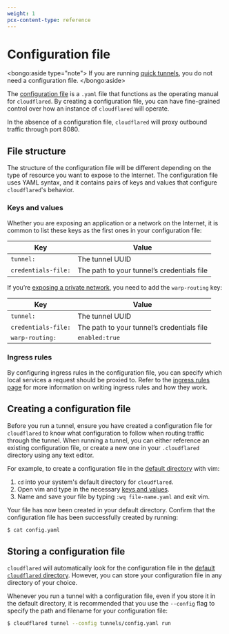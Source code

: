 ```yaml
---
weight: 1
pcx-content-type: reference
---
```


# Configuration file

<bongo:aside type="note">
If you are running [quick tunnels](/connections/connect-apps/install-and-setup/tunnel-useful-terms#quick-tunnels), you do not need a configuration file.
</bongo:aside>

The [configuration file](/connections/connect-apps/install-and-setup/tunnel-useful-terms#configuration-file) is a `.yaml` file that functions as the operating manual for `cloudflared`. By creating a configuration file, you can have fine-grained control over how an instance of `cloudflared` will operate.

In the absence of a configuration file, `cloudflared` will proxy outbound traffic through port 8080.

## File structure

The structure of the configuration file will be different depending on the type of resource you want to expose to the Internet. The configuration file uses YAML syntax, and it contains pairs of keys and values that configure `cloudflared`'s behavior.

### Keys and values

Whether you are exposing an application or a network on the Internet, it is common to list these keys as the first ones in your configuration file:

| Key                 | Value                                      |
| ------------------- | ------------------------------------------ |
| `tunnel:`           | The tunnel UUID                            |
| `credentials-file:` | The path to your tunnel’s credentials file |

If you’re [exposing a private network](/connections/connect-apps/configuration/private-networks), you need to add the `warp-routing` key:

| Key                 | Value                                      |
| ------------------- | ------------------------------------------ |
| `tunnel:`           | The tunnel UUID                            |
| `credentials-file:` | The path to your tunnel’s credentials file |
| `warp-routing:`     | `enabled:true`                             |

### Ingress rules

By configuring ingress rules in the configuration file, you can specify which local services a request should be proxied to. Refer to the [ingress rules page](/connections/connect-apps/configuration/configuration-file/ingress) for more information on writing ingress rules and how they work.

## Creating a configuration file

Before you run a tunnel, ensure you have created a configuration file for `cloudflared` to know what configuration to follow when routing traffic through the tunnel. When running a tunnel, you can either reference an existing configuration file, or create a new one in your `.cloudflared` directory using any text editor.

For example, to create a configuration file in the [default directory](#storing-a-configuration-file) with vim:

1. `cd` into your system's default directory for `cloudflared`.
1. Open vim and type in the necessary [keys and values](#keys-and-values).
1. Name and save your file by typing `:wq file-name.yaml` and exit vim.

Your file has now been created in your default directory. Confirm that the configuration file has been successfully created by running:

```sh
$ cat config.yaml
```

## Storing a configuration file

`cloudflared` will automatically look for the configuration file in the [default `cloudflared` directory](/connections/connect-apps/install-and-setup/tunnel-useful-terms#default-cloudflared-directory). However, you can store your configuration file in any directory of your choice.

Whenever you run a tunnel with a configuration file, even if you store it in the default directory, it is recommended that you use the `--config` flag to specify the path and filename for your configuration file:

```sh
$ cloudflared tunnel --config tunnels/config.yaml run
```
